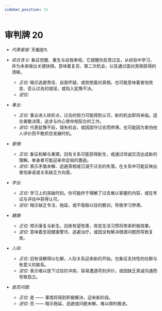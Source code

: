```yaml
---
sidebar_position: 21
---
```


# 审判牌 20
- *代表星座:* 天蝎座♏️
- *综合含义:* 象征觉醒、重生与自我审视。它提醒你反思过去，从经验中学习，并为未来做出关键抉择。意味着复苏、第二次机会，以及通过面对真相获得的清晰。
  - *正位:* 暗示逃避责任、自我怀疑，或拒绝面对真相。也可能意味着害怕改变、否认过去的错误，或陷入犹豫不决。
  - *逆位:* 

- *事业:* 
  - *正位:* 事业进入转折点，过去的努力可能得到认可，新的机会即将来临。适合勇敢决策，追求与内心使命相契合的工作。
  - *逆位:* 代表犹豫不前，错失机会，或因固守过去而停滞。也可能因为害怕他人评价而不敢抓住发展时机。
- *爱情:* 
  - *正位:* 象征和解与重建。旧有关系可能获得新生，或通过坦诚交流达成新的理解。单身者可能迎来命定般的邂逅。
  - *逆位:* 表示矛盾未解、逃避真相或沉溺于过去的失落。在关系中可能反映出害怕承诺或关系缺乏方向感。
- *学业:* 
  - *正位:* 学习上的突破时刻。你可能终于理解了过去难以掌握的内容，或在考试与评估中获得认可。
  - *逆位:* 暗示缺乏专注、拖延，或不吸取以往的教训，导致学习停滞。
- *健康:* 
  - *正位:* 预示康复与新生。旧疾有望改善，改变生活习惯将带来积极效果。
  - *逆位:* 意味着忽视健康警讯、逃避治疗，或因没有解决根源问题而导致复发。
- *人际:* 
  - *正位:* 旧有误解得以化解，人际关系迎来新的开始。也象征支持性的社群与有意义的联系。
  - *逆位:* 表示难以放下过往的冲突，容易遭遇苛刻评价，或因缺乏真诚沟通而导致孤立。

    
- *是否问题:* 
  - *正位:* 是 —— 事情将得到积极解决，迎来新阶段。
  - *逆位:* 否 —— 暗示拖延、逃避或问题未解，难以顺利推进。
